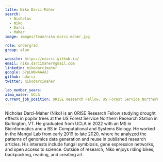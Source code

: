 ```yaml
---
title: Niko Darci-Maher
search:
  - Nicholas
  - Niko
  - Darci
  - Maher
image: images/team/niko-darci-maher.jpg

role: undergrad
group: alum

website: https://ndarci.github.io/
email: niko.darcimaher@gmail.com 
linkedin: nikodarcimaher
google: p7pLW8wAAAAJ
github: ndarci
twitter: nikodarcimaher

lab_member_years:
alma_mater: UCLA
current_job_position: ORISE Research Fellow, US Forest Service Northern Research Station
---
```


Nicholas Darci-Maher (Niko) is an ORISE Research Fellow studying drought effects in poplar trees at the US Forest Service Northern Research Station in Burlington, VT. He graduated from UCLA in 2022 with an MS in Bioinformatics and a BS in Computational and Systems Biology. He worked in the Mangul Lab from early 2019 to late 2020, where he analyzed the patterns of genomics data generation and reuse in published research articles. His interests include fungal symbiosis, gene expression networks, and open access to science. Outside of research, Niko enjoys riding bikes, backpacking, reading, and creating art.



